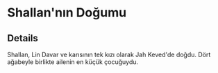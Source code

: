 # Shallan'nın Doğumu


## Details
Shallan, Lin Davar ve karısının tek kızı olarak Jah Keved'de doğdu. Dört ağabeyle birlikte ailenin en küçük çocuğuydu.
